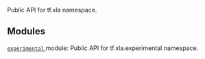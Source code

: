 Public API for tf.xla namespace.



## Modules
[ `experimental` ](https://tensorflow.google.cn/api_docs/python/tf/compat/v1/xla/experimental) module: Public API for tf.xla.experimental namespace.

